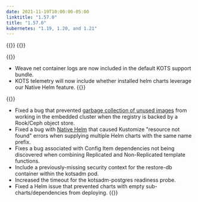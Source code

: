 ```yaml
---
date: 2021-11-19T10:00:00-05:00
linktitle: "1.57.0"
title: "1.57.0"
kubernetes: "1.19, 1.20, and 1.21"
---
```


{{<features>}}
{{</features>}}

{{<changes>}}
  * Weave net container logs are now included in the default KOTS support bundle.
  * KOTS telemetry will now include whether installed helm charts leverage our Native Helm feature.
{{</changes>}}

{{<fixes>}}
  * Fixed a bug that prevented [garbage collection of unused images](/kots-cli/admin-console/garbage-collect-images/) from working in the embedded cluster when the registry is backed by a Rook/Ceph object store. 
  * Fixed a bug with [Native Helm](/vendor/helm/using-native-helm-charts/) that caused Kustomize "resource not found" errors when supplying multiple Helm charts with the same name prefix.
  * Fixes a bug associated with Config Item dependencies not being discovered when combining Replicated and Non-Replicated template functions.
  * Include a previously-missing security context for the restore-db container within the kotsadm pod.
  * Increased the timeout for the kotsadm-postgres readiness probe.
  * Fixed a Helm issue that prevented charts with empty sub-charts/dependencies from deploying.
{{</fixes>}}
